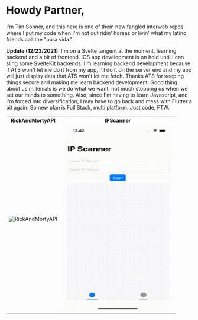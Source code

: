 <!DOCTYPE html>
<html>
<body>

<h1>Howdy Partner,</h1>

<p>
I'm Tim Sonner, and this here is one of them new fangled interweb repos where I put my code when I'm not out ridin' horses or livin' what my latino friends call the "pura vida."
</p>
<p>
<strong>
  Update (12/23/2021):
  </strong>
I'm on a Svelte tangent at the moment, learning backend and a bit of frontend. iOS app development is on hold until I can sling some SvelteKit backends. I'm learning backend development because if ATS won't let me do it from my app, I'll do it on the server end and my app will just display data that ATS won't let me fetch. Thanks ATS for keeping things secure and making me learn backend development. Good thing about us millenials is we do what we want, not much stopping us when we set our minds to something. Also, since I'm having to learn Javascript, and I'm forced into diversification, I may have to go back and mess with Flutter a bit again. So new plan is Full Stack, multi platform. Just code, FTW.
</p>
<p>  
<table>
<tr>
  <th>RickAndMortyAPI</th>
  <th>IPScanner</th>
  </tr>
  <tr>
  <td>
    <img alt="RickAndMortyAPI" src="https://github.com/timsonner/RickAndMortyAPI/blob/7d96ffc0a6c96d7f5f0125b1df870f01da6fed96/RickAndMortyAPI.gif" width=300 height=500>
  </td>
  <td>
    <img alt="IPScanner" src="https://github.com/timsonner/IPScanner/blob/7a32478bf45e20d154f55c73e2117432637e847e/IPScanner.gif" width=300 height=500>

  </td>
</tr>
</table>
  </p>

  
&nbsp; &nbsp; &nbsp; &nbsp;
  

</body>
</html>
